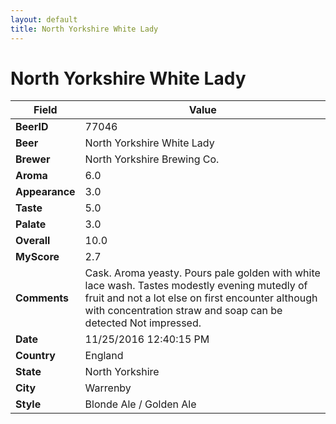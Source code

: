 ```yaml
---
layout: default
title: North Yorkshire White Lady
---
```


# North Yorkshire White Lady

| Field         | Value     |
|---------------|-----------|
| **BeerID** | 77046 |
| **Beer** | North Yorkshire White Lady |
| **Brewer** | North Yorkshire Brewing Co. |
| **Aroma** | 6.0 |
| **Appearance** | 3.0 |
| **Taste** | 5.0 |
| **Palate** | 3.0 |
| **Overall** | 10.0 |
| **MyScore** | 2.7 |
| **Comments** | Cask. Aroma yeasty. Pours pale golden with white lace wash. Tastes modestly evening mutedly of fruit and not a lot else on first encounter although with concentration straw and soap can be detected Not impressed. |
| **Date** | 11/25/2016 12:40:15 PM |
| **Country** | England |
| **State** | North Yorkshire |
| **City** | Warrenby |
| **Style** | Blonde Ale / Golden Ale |

